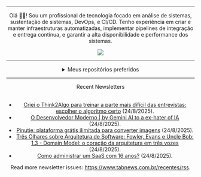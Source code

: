 <div align="center">
<hr>
<p>Olá 👋🏾! Sou um profissional de tecnologia focado em análise de sistemas, sustentação de sistemas, DevOps, e CI/CD. Tenho experiência em criar e manter infraestruturas automatizadas, implementar pipelines de integração e entrega contínua, e garantir a alta disponibilidade e performance dos sistemas.</p>
  <img src="https://media.giphy.com/media/yAGIvCiwPJn5C/giphy.gif">
<hr>
  <details>
  <summary>Meus repositórios preferidos</summary>
  <br />
  Alguns dos meus melhores repositórios:
  <br />
<br />
  <ul><li><a href=https://github.com/commitgeist/aluratube target="_blank" rel="noopener noreferrer">commitgeist/aluratube</a> (<b>0</b> ✨ and <b>0</b> 🍴): Aluratube - Desenvolvido durante a imersão React da Alura no final de 2022</li><li><a href=https://github.com/commitgeist/nlw-ia target="_blank" rel="noopener noreferrer">commitgeist/nlw-ia</a> (<b>0</b> ✨ and <b>0</b> 🍴): Projeto desenvolvido durante a NLW IA - Usando a API da OPENAI</li><li><a href=https://github.com/commitgeist/nlw-journey-ia target="_blank" rel="noopener noreferrer">commitgeist/nlw-journey-ia</a> (<b>0</b> ✨ and <b>0</b> 🍴): NLW IA - Agent de viagens usando python + langchain + GPT</li>
<li>More coming soon :).</li>
</ul>
  </details>
  <hr/>
    <summary>Recent Newsletters</summary>
  <br />
  <ul>
    <li><a href=https://www.tabnews.com.br/matheussricardoo/criei-o-think2algo-para-treinar-a-parte-mais-dificil-das-entrevistas-escolher-o-algoritmo-certo target="_blank" rel="noopener noreferrer">Criei o Think2Algo para treinar a parte mais difícil das entrevistas: escolher o algoritmo certo</a> (24/8/2025).</li><li><a href=https://www.tabnews.com.br/Anonymox/o-desenvolvedor-moderno-by-gemini-ai-to-a-ex-hater-of-ia target="_blank" rel="noopener noreferrer">O Desenvolvedor Moderno | by Gemini AI to a ex-hater of IA</a> (24/8/2025).</li><li><a href=https://www.tabnews.com.br/gabrielbatista/pinutie-plataforma-gratis-ilimitada-para-converter-imagens target="_blank" rel="noopener noreferrer">Pinutie: plataforma grátis ilimitada para converter imagens</a> (24/8/2025).</li><li><a href=https://www.tabnews.com.br/carubbi/tres-olhares-sobre-arquitetura-de-software-fowler-evans-e-uncle-bob-1-3-domain-model-o-coracao-da-arquitetura-em-tres-vozes target="_blank" rel="noopener noreferrer">Três Olhares sobre Arquitetura de Software: Fowler, Evans e Uncle Bob: 1.3 - Domain Model: o coração da arquitetura em três vozes</a> (24/8/2025).</li><li><a href=https://www.tabnews.com.br/Vanorton/como-administrar-um-saas-com-16-anos target="_blank" rel="noopener noreferrer">Como administrar um SaaS com 16 anos?</a> (24/8/2025).</li>
  </ul>
<p>Read more newsletter issues: <a href="https://www.tabnews.com.br/recentes/rss">https://www.tabnews.com.br/recentes/rss</a>.</p>
  </details>
